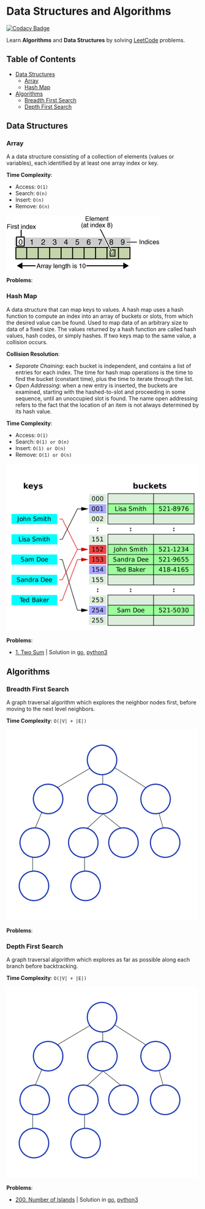# Data Structures and Algorithms
[![Codacy Badge](https://app.codacy.com/project/badge/Grade/d48797b58ac24b858c3c508c544b0cfa)](https://www.codacy.com/gh/exesse/leetcode/dashboard?utm_source=github.com&amp;utm_medium=referral&amp;utm_content=exesse/leetcode&amp;utm_campaign=Badge_Grade)

Learn **Algorithms** and **Data Structures** by solving [LeetCode](https://leetcode.com) problems. 

## Table of Contents
- [Data Structures](#data-structures)
  -  [Array](#array)
  -  [Hash Map](#hash-map)
-  [Algorithms](#algorithms)
   -  [Breadth First Search](#breadth-first-search)
   -  [Depth First Search](#depth-first-search)

## Data Structures
### Array
A a data structure consisting of a collection of elements (values or variables),
each identified by at least one array index or key.

**Time Complexity**:
-  Access: `O(1)`
-  Search: `O(n)`
-  Insert: `O(n)`
-  Remove: `O(n)`

[![Click to watch explanation on YouTube](images/array.gif?raw=true)](https://www.youtube.com/watch?v=OnPP5xDmFv0)

**Problems**:

### Hash Map
A data structure that can map keys to values. A hash map uses a hash function
to compute an index into an array of buckets or slots, from which the desired
value can be found. Used to map data of an arbitrary size to data of a fixed
size. The values returned by a hash function are called hash values, hash
codes, or simply hashes. If two keys map to the same value, a collision occurs.

**Collision Resolution**:
-  *Separate Chaining*: each bucket is independent, and contains a list of
	entries for each index. The time for hash map operations is the time to
	find the bucket (constant time), plus the time to iterate through the list.
-  *Open Addressing*: when a new entry is inserted, the buckets are examined,
	starting with the hashed-to-slot and proceeding in some sequence, until an
	unoccupied slot is found. The name open addressing refers to the fact that
	the location of an item is not always determined by its hash value.

**Time Complexity**:
-  Access: `O(1)`
-  Search: `O(1) or O(n)`
-  Insert: `O(1) or O(n)`
-  Remove: `O(1) or O(n)`

[![Click to watch explanation on YouTube](images/hash.png?raw=true)](https://www.youtube.com/watch?v=A-ahUVi8pYQ)

**Problems**:
-  [1. Two Sum](https://leetcode.com/problems/two-sum) | Solution in [go](solutions/#1/main.go), [python3](solutions/#1/main.py)

## Algorithms
### Breadth First Search
A graph traversal algorithm which explores the neighbor nodes first, before
moving to the next level neighbors.

**Time Complexity**: `O(|V| + |E|)`

[![Click to watch explanation on YouTube](images/bfs.gif?raw=true)](https://www.youtube.com/watch?v=pol4kGNlvJA)

**Problems**:

### Depth First Search
A graph traversal algorithm which explores as far as possible along each branch
before backtracking.

**Time Complexity**: `O(|V| + |E|)`

[![Click to watch explanation on YouTube](images/dfs.gif?raw=true)](https://www.youtube.com/watch?v=wp5ohHFTieM)

**Problems**:
-  [200. Number of Islands](https://leetcode.com/problems/number-of-islands) | Solution in [go](solutions/#200/main.go), [python3](solutions/#200/main.py)
